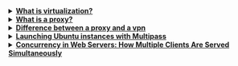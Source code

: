 <details>
<summary><b><a href="">What is virtualization?</a></b></summary><br>

virtualization is creating multiple server instances on one physical system

<br><p align="center">※※※※※※※※※※※※</p>
</details>


<details>
<summary><b><a href=" ">What is a proxy?</a></b></summary><br>

A proxy, short for "proxy server," is an intermediate server that acts as a gateway between a user's device (such as a computer or smartphone) and the internet. When you connect to the internet through a proxy, your requests for information or services are processed by the proxy server, which then forwards those requests to the destination server. The destination server sends the response back to the proxy, which, in turn, sends it back to your device.

<br><p align="center">※※※※※※※※※※※※</p><br>
</details>


<details>
<summary><b><a href=" ">Difference between a proxy and a vpn</a></b></summary><br>

1. Encryption: VPNs encrypt all the data transmitted between the user's device and the VPN server, providing a high level of security. Proxies may not encrypt data, exposing it to potential interception.
2. Scope: Proxies often work at the application or protocol level, while VPNs cover all internet traffic from the device.
3. Anonymity and Security: VPNs generally provide a higher level of anonymity and security due to their encryption features.
4. Use Cases: Proxies are often used for specific purposes like content filtering, caching, or hiding IP addresses, while VPNs are more versatile and are commonly used for overall privacy and security.

A proxy acts as an intermediary between a user and the internet, forwarding requests on behalf of the user. It can be used to bypass geo-restrictions or improve privacy, but it typically only works for specific applications or protocols. A VPN (Virtual Private Network), on the other hand, encrypts all the internet traffic from a device and routes it through a server in a chosen location, providing both security and privacy across all applications and protocols. While a proxy can provide some level of anonymity and access control, a VPN offers a more comprehensive solution for privacy and security. or organization.

<br><p align="center">※※※※※※※※※※※※</p><br>
</details>


<details>
<summary><b><a href=" ">Launching Ubuntu instances with Multipass</a></b></summary><br>

- Tutorial - https://www.youtube.com/watch?v=Z91l6ZdQjhI
- Install Multipass - https://multipass.run/install

<br>

Multipass is a lightweight VM manager for Linux, Windows, and macOS that lets you create and manage Ubuntu instances. It’s great for testing and development environments. Here’s a basic guide to get you started:

1. **Installation:**
   - On Ubuntu, you can install Multipass using `snap`:
     ```
     sudo snap install multipass --beta --classic
     ```
   - On macOS, you can install Multipass using Homebrew:
     ```
     brew install multipass
     ```
   - On Windows, you can download the installer from the Multipass website and follow the installation instructions.

2. **Launching an Instance:**
   - To launch a new instance, use the `launch` command:
     ```
     multipass launch --name myinstance
     ```
   - Replace `myinstance` with the name you want to give your instance.

3. **Managing Instances:**
   - You can list your instances with:
     ```
     multipass list
     ```
   - To start or stop an instance, use:
     ```
     multipass start myinstance
     multipass stop myinstance
     ```

4. **Accessing the Instance:**
   - To get a shell in your instance, use:
     ```
     multipass shell myinstance
     ```
   - To execute a command in the instance without opening a shell, use:
     ```
     multipass exec myinstance -- <command>
     ```

5. **Transferring Files:**
   - You can transfer files between your host and instance using:
     ```
     multipass transfer <source> myinstance:<destination>
     ```

6. **Deleting an Instance:**
   - To delete an instance, use:
     ```
     multipass delete myinstance
     ```

7. **Additional Options:**
   - Multipass has many other options and commands for managing instances, setting up networking, and more. You can explore these by typing `multipass help` or `multipass help <command>` for detailed information.

Remember to replace `myinstance` with the actual name of your instance in the commands above. This should give you a basic understanding of how to use Multipass.

<br><p align="center">※※※※※※※※※※※※</p><br>

To check if Multipass is running using `systemctl`, you can use the following command:

```bash
systemctl is-active snap.multipass.multipassd
```

This command will return `active` if Multipass is running, and `inactive` if it is not. If Multipass is running, you can also get more detailed information about its status by using:

```bash
systemctl status snap.multipass.multipassd
```

This will display additional information about the Multipass service, including its PID (Process ID), memory usage, and recent logs.

<br><p align="center">※※※※※※※※※※※※</p><br>
</details>


<details>
<summary><b><a href=" ">Concurrency in Web Servers: How Multiple Clients Are Served Simultaneously</a></b></summary><br>

When multiple clients request the same web resource (e.g., a web page, an image, or a script) from a web server, the server serves them concurrently using various mechanisms to handle the incoming requests. Here's a simplified rundown of what happens when multiple clients request the same web resource from a server:
1. Client Sends Request: Each client (web browser or application) sends a request to the web server for the desired resource. This request includes information like the URL of the resource, any required headers (such as cookies or authentication tokens), and the HTTP method (e.g., GET for retrieving a resource).
2. Server Receives Requests: The web server receives these requests and adds them to a queue to be processed.
3. Connection Handling: The server may use techniques like multiplexing or keep-alive connections to efficiently manage the TCP connections with the clients, allowing multiple requests to be handled over the same connection without the need to establish new connections for each request.
4. Request Processing: When a request reaches the front of the queue, the web server's parent process (or a master thread, in the case of multi-threaded servers) selects an available child process (or worker thread) from a pool of processes/threads to handle the request.
5. Child Process Handles Request: The selected child process is responsible for handling the client's request. This involves tasks like parsing the request, retrieving the requested resource from the file system or a database, processing any dynamic content (e.g., executing server-side scripts), and generating the response.
6. Response Generation: Once the requested resource has been processed, the child process constructs an HTTP response containing the resource (e.g., HTML content, image data) and any necessary headers (e.g., content type, caching directives).
7. Sending Response: The server sends the HTTP response back to the client over the established connection, completing the request-response cycle for that client.
8. Client Receives Response: Each client receives its respective HTTP response from the server and processes the received data (e.g., rendering HTML, displaying images).
9. Connection Closure: Depending on the HTTP headers and server settings, the server or client may close the connection after the response has been fully transmitted.
This process repeats for each client request, with the web server efficiently managing the allocation of resources (such as CPU time and memory) among the child processes/threads to ensure that multiple clients can be served concurrently without sacrificing performance or stability.

<br><p align="center">※※※※※※※※※※※※</p><br>
</details>


